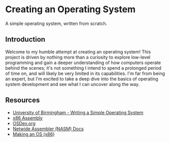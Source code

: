 # Creating an Operating System

A simple operating system, written from scratch.

## Introduction

Welcome to my humble attempt at creating an operating system! This project is driven by nothing more than a curiosity to explore low-level programming and gain a deeper understanding of how computers operate behind the scenes; it's not something I intend to spend a prolonged period of time on, and will likely be very limited in its capabilities. I'm far from being an expert, but I'm excited to take a deep dive into the basics of operating system development and see what I can uncover along the way.

<!-- ## Project Structure

## Technologies Used

## Features

## Development Process

## Future Plans

## Examples and Demos -->

## Resources

- [University of Birmingham - Writing a Simple Operating System](https://www.cs.bham.ac.uk/~exr/lectures/opsys/10_11/lectures/os-dev.pdf)
- [x86 Assembly](https://www.youtube.com/playlist?list=PL0fxbw07Gos3AogW69p1n1gIDHaOazxL9)
- [OSDev.org](https://wiki.osdev.org/Expanded_Main_Page)
- [Netwide Assembler (NASM) Docs](https://www.nasm.us/docs.php)
- [Making an OS (x86)](https://www.youtube.com/playlist?list=PLm3B56ql_akNcvH8vvJRYOc7TbYhRs19M)
